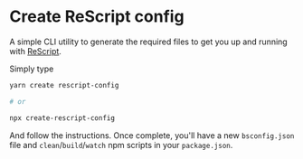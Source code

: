 # Create ReScript config

A simple CLI utility to generate the required files to get you up and running with [ReScript](https://rescript-lang.org/).

Simply type

```bash
yarn create rescript-config

# or

npx create-rescript-config
```

And follow the instructions. Once complete, you'll have a new `bsconfig.json` file and `clean`/`build`/`watch` npm scripts in your `package.json`.
